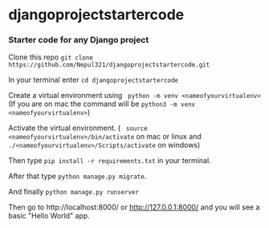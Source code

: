 # djangoprojectstartercode

### Starter code for any Django project

Clone this repo ``` git clone https://github.com/Nepul321/djangoprojectstartercode.git  ```

In your terminal enter ``` cd djangoprojectstartercode  ```

Create a virtual environment using ``` python -m venv <nameofyourvirtualenv>``` (If you are on mac the command will be ``` python3 -m venv <nameofyourvirtualenv> ```)

Activate the virtual environment. ( ``` source <nameofyourvirtualenv>/bin/activate``` on mac or linux and ``` ./<nameofyourvirtualenv>/Scripts/activate ``` on windows)

Then type  ``` pip install -r requirements.txt ``` in your terminal.

After that type ``` python manage.py migrate ```.

And finally ``` python manage.py runserver  ```

Then go to http://localhost:8000/ or http://127.0.0.1:8000/ and you will see a basic "Hello World" app.
